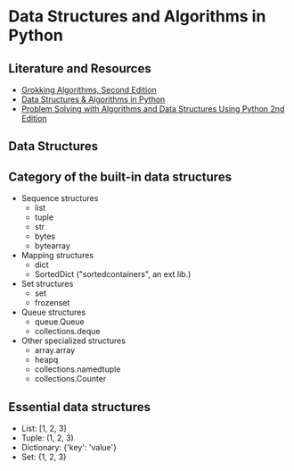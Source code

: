 # Data Structures and Algorithms in Python

## Literature and Resources

- [Grokking Algorithms, Second Edition](https://learning.oreilly.com/library/view/grokking-algorithms-second/9781633438538/)
- [Data Structures & Algorithms in Python](https://learning.oreilly.com/library/view/data-structures/9780134855912/)
- [Problem Solving with Algorithms and Data Structures Using Python 2nd Edition]()

## Data Structures

## Category of the built-in data structures

- Sequence structures
    - list
    - tuple
    - str
    - bytes
    - bytearray
- Mapping structures
    - dict
    - SortedDict ("sortedcontainers", an ext lib.)
- Set structures
    - set
    - frozenset
- Queue structures
    - queue.Queue
    - collections.deque
- Other specialized structures
    - array.array
    - heapq
    - collections.namedtuple
    - collections.Counter

## Essential data structures

- List: [1, 2, 3]
- Tuple: (1, 2, 3)
- Dictionary: {'key': 'value'}
- Set: {1, 2, 3}
